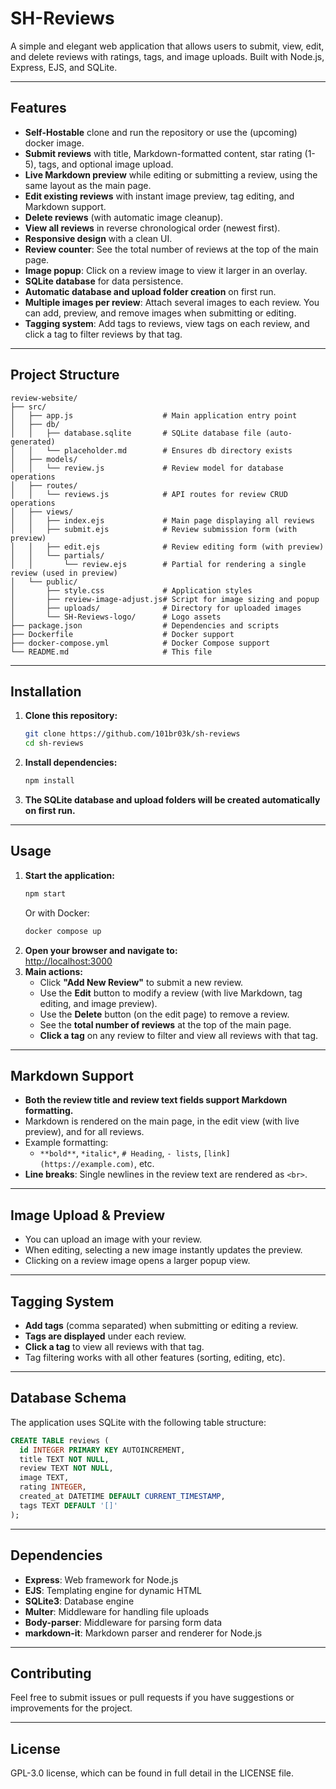 # SH-Reviews

A simple and elegant web application that allows users to submit, view, edit, and delete reviews with ratings, tags, and image uploads. Built with Node.js, Express, EJS, and SQLite.

---

## Features
- **Self-Hostable** clone and run the repository or use the (upcoming) docker image. 
- **Submit reviews** with title, Markdown-formatted content, star rating (1-5), tags, and optional image upload.
- **Live Markdown preview** while editing or submitting a review, using the same layout as the main page.
- **Edit existing reviews** with instant image preview, tag editing, and Markdown support.
- **Delete reviews** (with automatic image cleanup).
- **View all reviews** in reverse chronological order (newest first).
- **Responsive design** with a clean UI.
- **Review counter**: See the total number of reviews at the top of the main page.
- **Image popup**: Click on a review image to view it larger in an overlay.
- **SQLite database** for data persistence.
- **Automatic database and upload folder creation** on first run.
- **Multiple images per review**: Attach several images to each review. You can add, preview, and remove images when submitting or editing.
- **Tagging system**: Add tags to reviews, view tags on each review, and click a tag to filter reviews by that tag.

---

## Project Structure

```
review-website/
├── src/
│   ├── app.js                    # Main application entry point
│   ├── db/
│   │   ├── database.sqlite       # SQLite database file (auto-generated)
│   │   └── placeholder.md        # Ensures db directory exists
│   ├── models/
│   │   └── review.js             # Review model for database operations
│   ├── routes/
│   │   └── reviews.js            # API routes for review CRUD operations
│   ├── views/
│   │   ├── index.ejs             # Main page displaying all reviews
│   │   ├── submit.ejs            # Review submission form (with preview)
│   │   ├── edit.ejs              # Review editing form (with preview)
│   │   └── partials/
│   │       └── review.ejs        # Partial for rendering a single review (used in preview)
│   └── public/
│       ├── style.css             # Application styles
│       ├── review-image-adjust.js# Script for image sizing and popup
│       ├── uploads/              # Directory for uploaded images
│       └── SH-Reviews-logo/      # Logo assets
├── package.json                  # Dependencies and scripts
├── Dockerfile                    # Docker support
├── docker-compose.yml            # Docker Compose support
└── README.md                     # This file
```

---

## Installation

1. **Clone this repository:**
   ```bash
   git clone https://github.com/101br03k/sh-reviews
   cd sh-reviews
   ```
2. **Install dependencies:**
   ```bash
   npm install
   ```
3. **The SQLite database and upload folders will be created automatically on first run.**

---

## Usage

1. **Start the application:**
   ```bash
   npm start
   ```
   Or with Docker:
   ```bash
   docker compose up
   ```
2. **Open your browser and navigate to:**  
   [http://localhost:3000](http://localhost:3000)
3. **Main actions:**
   - Click **"Add New Review"** to submit a new review.
   - Use the **Edit** button to modify a review (with live Markdown, tag editing, and image preview).
   - Use the **Delete** button (on the edit page) to remove a review.
   - See the **total number of reviews** at the top of the main page.
   - **Click a tag** on any review to filter and view all reviews with that tag.

---

## Markdown Support

- **Both the review title and review text fields support Markdown formatting.**
- Markdown is rendered on the main page, in the edit view (with live preview), and for all reviews.
- Example formatting:
  - `**bold**`, `*italic*`, `# Heading`, `- lists`, `[link](https://example.com)`, etc.
- **Line breaks**: Single newlines in the review text are rendered as `<br>`.

---

## Image Upload & Preview

- You can upload an image with your review.
- When editing, selecting a new image instantly updates the preview.
- Clicking on a review image opens a larger popup view.

---

## Tagging System

- **Add tags** (comma separated) when submitting or editing a review.
- **Tags are displayed** under each review.
- **Click a tag** to view all reviews with that tag.
- Tag filtering works with all other features (sorting, editing, etc).

---

## Database Schema

The application uses SQLite with the following table structure:

```sql
CREATE TABLE reviews (
  id INTEGER PRIMARY KEY AUTOINCREMENT,
  title TEXT NOT NULL,
  review TEXT NOT NULL,
  image TEXT,
  rating INTEGER,
  created_at DATETIME DEFAULT CURRENT_TIMESTAMP,
  tags TEXT DEFAULT '[]'
);
```

---

## Dependencies

- **Express**: Web framework for Node.js
- **EJS**: Templating engine for dynamic HTML
- **SQLite3**: Database engine
- **Multer**: Middleware for handling file uploads
- **Body-parser**: Middleware for parsing form data
- **markdown-it**: Markdown parser and renderer for Node.js

---

## Contributing

Feel free to submit issues or pull requests if you have suggestions or improvements for the project.

---

## License

GPL-3.0 license, which can be found in full detail in the LICENSE file.
